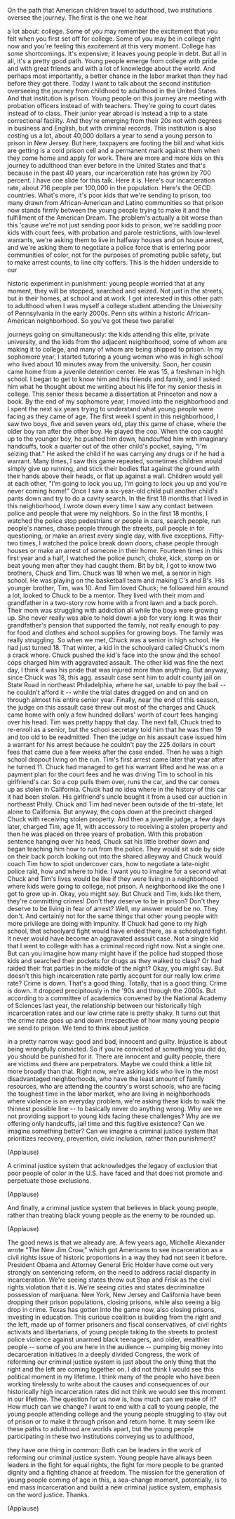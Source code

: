 
On the path that American children 
travel to adulthood,
two institutions oversee the journey.
The first is the one we hear 

a lot about: college.
Some of you may remember
the excitement that you felt
when you first set off for college.
Some of you may be in college right now
and you&#39;re feeling this excitement
at this very moment.
College has some shortcomings.
It&#39;s expensive; it leaves
young people in debt.
But all in all, it&#39;s a pretty good path.
Young people emerge from college
with pride and with great friends
and with a lot of knowledge 
about the world.
And perhaps most importantly,
a better chance in the labor market
than they had before they got there.
Today I want to talk about
the second institution
overseeing the journey from childhood
to adulthood in the United States.
And that institution is prison.
Young people on this journey
are meeting with probation officers
instead of with teachers.
They&#39;re going to court dates
instead of to class.
Their junior year abroad is instead
a trip to a state correctional facility.
And they&#39;re emerging from their 20s
not with degrees in business and English,
but with criminal records.
This institution is also costing us a lot,
about 40,000 dollars a year
to send a young person
to prison in New Jersey.
But here, taxpayers are footing the bill
and what kids are getting
is a cold prison cell
and a permanent mark against them
when they come home
and apply for work.
There are more and more kids
on this journey to adulthood
than ever before in the United States
and that&#39;s because in the past 40 years,
our incarceration rate 
has grown by 700 percent.
I have one slide for this talk.
Here it is.
Here&#39;s our incarceration rate,
about 716 people per 100,000
in the population.
Here&#39;s the OECD countries.
What&#39;s more, it&#39;s poor kids
that we&#39;re sending to prison,
too many drawn from African-American
and Latino communities
so that prison now stands firmly between
the young people trying to make it
and the fulfillment of the American Dream.
The problem&#39;s actually 
a bit worse than this
&#39;cause we&#39;re not just sending 
poor kids to prison,
we&#39;re saddling poor kids with court fees,
with probation and parole restrictions,
with low-level warrants,
we&#39;re asking them to live 
in halfway houses and on house arrest,
and we&#39;re asking them 
to negotiate a police force
that is entering poor
communities of color,
not for the purposes 
of promoting public safety,
but to make arrest counts,
to line city coffers.
This is the hidden underside to our

historic experiment in punishment:
young people worried that at any moment,
they will be stopped, searched and seized.
Not just in the streets, 
but in their homes,
at school and at work.
I got interested in this 
other path to adulthood
when I was myself a college student
attending the University of Pennsylvania
in the early 2000s.
Penn sits within a historic 
African-American neighborhood.
So you&#39;ve got these two parallel

journeys going on simultaneously:
the kids attending 
this elite, private university,
and the kids from 
the adjacent neighborhood,
some of whom are making it to college,
and many of whom 
are being shipped to prison.
In my sophomore year, I started tutoring
a young woman who was in high school
who lived about 10 minutes
away from the university.
Soon, her cousin came home 
from a juvenile detention center.
He was 15, a freshman in high school.
I began to get to know him 
and his friends and family,
and I asked him what he thought 
about me writing about his life
for my senior thesis in college.
This senior thesis became
a dissertation at Princeton
and now a book.
By the end of my sophomore year,
I moved into the neighborhood
and I spent the next six years
trying to understand what young people
were facing as they came of age.
The first week I spent
in this neighborhood,
I saw two boys, five and seven years old,
play this game of chase,
where the older boy
ran after the other boy.
He played the cop.
When the cop caught up
to the younger boy,
he pushed him down,
handcuffed him with imaginary handcuffs,
took a quarter out of 
the other child&#39;s pocket,
saying, &quot;I&#39;m seizing that.&quot;
He asked the child if 
he was carrying any drugs
or if he had a warrant.
Many times, I saw this game repeated,
sometimes children would 
simply give up running,
and stick their bodies flat 
against the ground
with their hands above their heads,
or flat up against a wall.
Children would yell at each other,
&quot;I&#39;m going to lock you up,
I&#39;m going to lock you up
and you&#39;re never coming home!&quot;
Once I saw a six-year-old child
pull another child&#39;s pants down
and try to do a cavity search.
In the first 18 months that I lived
in this neighborhood,
I wrote down every time I saw
any contact between police
and people that were my neighbors.
So in the first 18 months,
I watched the police stop 
pedestrians or people in cars,
search people, run people&#39;s names,
chase people through the streets,
pull people in for questioning,
or make an arrest every single day,
with five exceptions.
Fifty-two times, I watched the police
break down doors,
chase people through houses
or make an arrest of someone
in their home.
Fourteen times
in this first year and a half,
I watched the police punch, choke,
kick, stomp on or beat young men
after they had caught them.
Bit by bit, I got to know two brothers,
Chuck and Tim.
Chuck was 18 when we met,
a senior in high school.
He was playing on the basketball team
and making C&#39;s and B&#39;s.
His younger brother, Tim, was 10.
And Tim loved Chuck;
he followed him around a lot,
looked to Chuck to be a mentor.
They lived with their mom and grandfather
in a two-story row home 
with a front lawn and a back porch.
Their mom was struggling with addiction
all while the boys were growing up.
She never really was able 
to hold down a job for very long.
It was their grandfather&#39;s pension
that supported the family,
not really enough to pay
for food and clothes
and school supplies for growing boys.
The family was really struggling.
So when we met, Chuck was
a senior in high school.
He had just turned 18.
That winter, a kid in the schoolyard
called Chuck&#39;s mom a crack whore.
Chuck pushed the kid&#39;s face into the snow
and the school cops charged him 
with aggravated assault.
The other kid was fine the next day,
I think it was his pride that was injured
more than anything.
But anyway, since Chuck was 18,
this agg. assault case sent him 
to adult county jail
on State Road in northeast Philadelphia,
where he sat, unable to pay the bail --
he couldn&#39;t afford it --
while the trial dates 
dragged on and on and on
through almost his entire senior year.
Finally, near the end of this season,
the judge on this assault case
threw out most of the charges
and Chuck came home
with only a few hundred dollars&#39; worth
of court fees hanging over his head.
Tim was pretty happy that day.
The next fall, Chuck tried 
to re-enroll as a senior,
but the school secretary told him that
he was then 19 and too old 
to be readmitted.
Then the judge on his assault case
issued him a warrant for his arrest
because he couldn&#39;t pay 
the 225 dollars in court fees
that came due a few weeks after
the case ended.
Then he was a high school dropout
living on the run.
Tim&#39;s first arrest came later that year
after he turned 11.
Chuck had managed
to get his warrant lifted
and he was on a payment plan
for the court fees
and he was driving Tim to school
in his girlfriend&#39;s car.
So a cop pulls them over, runs the car,
and the car comes up 
as stolen in California.
Chuck had no idea where in the history
of this car it had been stolen.
His girlfriend&#39;s uncle bought it
from a used car auction
in northeast Philly.
Chuck and Tim had never been
outside of the tri-state,
let alone to California.
But anyway, the cops down at the precinct
charged Chuck with 
receiving stolen property.
And then a juvenile judge, 
a few days later,
charged Tim, age 11,
with accessory to receiving
a stolen property
and then he was placed on 
three years of probation.
With this probation sentence 
hanging over his head,
Chuck sat his little brother down
and began teaching him
how to run from the police.
They would sit side by side 
on their back porch
looking out into the shared alleyway
and Chuck would coach Tim
how to spot undercover cars,
how to negotiate a late-night police raid,
how and where to hide.
I want you to imagine for a second
what Chuck and Tim&#39;s lives would be like
if they were living in a neighborhood
where kids were going to college,
not prison.
A neighborhood like the one 
I got to grow up in.
Okay, you might say.
But Chuck and Tim, kids like them,
they&#39;re committing crimes!
Don&#39;t they deserve to be in prison?
Don&#39;t they deserve to be 
living in fear of arrest?
Well, my answer would be no.
They don&#39;t.
And certainly not for the same things 
that other young people
with more privilege are doing
with impunity.
If Chuck had gone to my high school,
that schoolyard fight 
would have ended there,
as a schoolyard fight.
It never would have become
an aggravated assault case.
Not a single kid that
I went to college with
has a criminal record right now.
Not a single one.
But can you imagine how many might have
if the police had stopped those kids
and searched their pockets for drugs
as they walked to class?
Or had raided their frat parties
in the middle of the night?
Okay, you might say.
But doesn&#39;t this high incarceration rate
partly account for our 
really low crime rate?
Crime is down. That&#39;s a good thing.
Totally, that is a good thing.
Crime is down.
It dropped precipitously in
the &#39;90s and through the 2000s.
But according to a committee of academics
convened by the National Academy
of Sciences last year,
the relationship between our
historically high incarceration rates
and our low crime rate is pretty shaky.
It turns out that the crime rate
goes up and down
irrespective of how many young people
we send to prison.
We tend to think about justice

in a pretty narrow way:
good and bad, innocent and guilty.
Injustice is about being 
wrongfully convicted.
So if you&#39;re convicted 
of something you did do,
you should be punished for it.
There are innocent and guilty people,
there are victims and 
there are perpetrators.
Maybe we could think a little bit
more broadly than that.
Right now, we&#39;re asking kids who live
in the most disadvantaged neighborhoods,
who have the least amount
of family resources,
who are attending 
the country&#39;s worst schools,
who are facing the toughest time
in the labor market,
who are living in neighborhoods
where violence is an everyday problem,
we&#39;re asking these kids to walk
the thinnest possible line --
to basically never do anything wrong.
Why are we not providing support
to young kids facing these challenges?
Why are we offering only handcuffs,
jail time and this fugitive existence?
Can we imagine something better?
Can we imagine a criminal justice system
that prioritizes recovery,
prevention, civic inclusion,
rather than punishment?

(Applause)

A criminal justice system 
that acknowledges
the legacy of exclusion that poor people
of color in the U.S. have faced
and that does not promote
and perpetuate those exclusions.

(Applause)

And finally, a criminal justice system
that believes in black young people,
rather than treating black young people 
as the enemy to be rounded up.

(Applause)

The good news is that we already are.
A few years ago, Michelle Alexander
wrote &quot;The New Jim Crow,&quot;
which got Americans to see 
incarceration as a civil rights issue
of historic proportions in a way
they had not seen it before.
President Obama and Attorney General 
Eric Holder have come out very strongly
on sentencing reform,
on the need to address 
racial disparity in incarceration.
We&#39;re seeing states throw out
Stop and Frisk
as the civil rights violation that it is.
We&#39;re seeing cities and states
decriminalize possession of marijuana.
New York, New Jersey
and California
have been dropping their 
prison populations, closing prisons,
while also seeing a big drop in crime.
Texas has gotten into the game now,
also closing prisons, 
investing in education.
This curious coalition is building 
from the right and the left,
made up of former prisoners
and fiscal conservatives,
of civil rights activists
and libertarians,
of young people taking to the streets
to protest police violence
against unarmed black teenagers,
and older, wealthier people --
some of you are here in the audience --
pumping big money into 
decarceration initiatives
In a deeply divided Congress,
the work of reforming 
our criminal justice system
is just about the only thing
that the right and the left
are coming together on.
I did not think I would see
this political moment in my lifetime.
I think many of the people
who have been working tirelessly
to write about the causes and consequences
of our historically 
high incarceration rates
did not think we would see
this moment in our lifetime.
The question for us now is,
how much can we make of it?
How much can we change?
I want to end with a call to young people,
the young people attending college
and the young people
struggling to stay out of prison
or to make it through prison
and return home.
It may seem like these paths
to adulthood are worlds apart,
but the young people participating
in these two institutions
conveying us to adulthood,

they have one thing in common:
Both can be leaders in the work
of reforming our criminal justice system.
Young people have always been leaders
in the fight for equal rights,
the fight for more people 
to be granted dignity
and a fighting chance at freedom.
The mission for the generation 
of young people
coming of age in this, a sea-change
moment, potentially,
is to end mass incarceration and 
build a new criminal justice system,
emphasis on the word justice.
Thanks.

(Applause)

